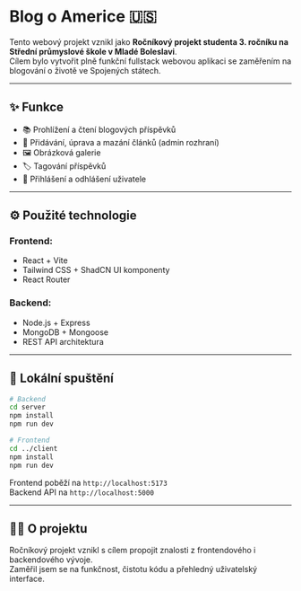 # Blog o Americe 🇺🇸

Tento webový projekt vznikl jako **Ročníkový projekt studenta 3. ročníku na Střední průmyslové škole v Mladé Boleslavi**.  
Cílem bylo vytvořit plně funkční fullstack webovou aplikaci se zaměřením na blogování o životě ve Spojených státech.

---

## ✨ Funkce

- 📚 Prohlížení a čtení blogových příspěvků
- 📝 Přidávání, úprava a mazání článků (admin rozhraní)
- 🖼️ Obrázková galerie
- 🏷️ Tagování příspěvků
- 🔐 Přihlášení a odhlášení uživatele

---

## ⚙️ Použité technologie

### Frontend:
- React + Vite
- Tailwind CSS + ShadCN UI komponenty
- React Router

### Backend:
- Node.js + Express
- MongoDB + Mongoose
- REST API architektura

---

## 🧪 Lokální spuštění

```bash
# Backend
cd server
npm install
npm run dev

# Frontend
cd ../client
npm install
npm run dev
```

Frontend poběží na `http://localhost:5173`  
Backend API na `http://localhost:5000`

---

## 🙋‍♂️ O projektu

Ročníkový projekt vznikl s cílem propojit znalosti z frontendového i backendového vývoje.  
Zaměřil jsem se na funkčnost, čistotu kódu a přehledný uživatelský interface.  



